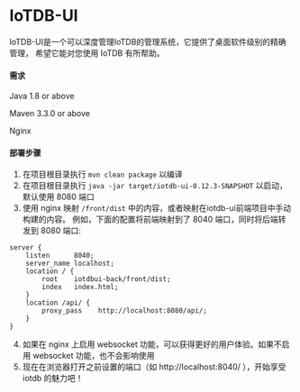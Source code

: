 # IoTDB-UI

IoTDB-UI是一个可以深度管理IoTDB的管理系统，它提供了桌面软件级别的精确管理， 希望它能对您使用 IoTDB 有所帮助。

#### 需求

Java 1.8 or above

Maven 3.3.0 or above

Nginx

#### 部署步骤

1. 在项目根目录执行 `mvn clean package` 以编译
2. 在项目根目录执行 `java -jar target/iotdb-ui-0.12.3-SNAPSHOT` 以启动，默认使用 8080 端口
3. 使用 nginx 映射 `/front/dist` 中的内容，或者映射在iotdb-ui前端项目中手动构建的内容。 例如，下面的配置将前端映射到了 8040 端口，同时将后端转发到 8080 端口:
```
server {
	listen		8040;
	server_name	localhost;
	location / {
		root	iotdbui-back/front/dist;
		index	index.html;
	}
	location /api/ {
        proxy_pass    http://localhost:8080/api/;
    }
}
```
4. 如果在 nginx 上启用 websocket 功能，可以获得更好的用户体验。如果不启用 websocket 功能，也不会影响使用
5. 现在在浏览器打开之前设置的端口（如 http://localhost:8040/ ），开始享受 iotdb 的魅力吧！
